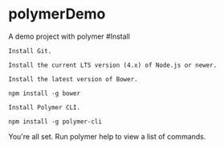 # polymerDemo
A demo project with polymer
#Install

    Install Git.

    Install the current LTS version (4.x) of Node.js or newer.

    Install the latest version of Bower.

    npm install -g bower

    Install Polymer CLI.

    npm install -g polymer-cli

You're all set. Run polymer help to view a list of commands.
